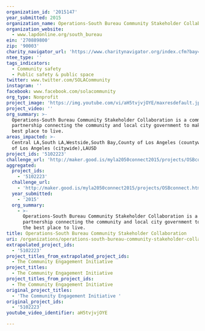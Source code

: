 ```yaml
---
organization_id: '2015147'
year_submitted: 2015
organization_name: Operations-South Bureau Community Stakeholder Collaboration
organization_website:
  - www.lapdonline.org/south_bureau
ein: '270889800'
zip: '90003'
charity_navigator_url: 'https://www.charitynavigator.org/index.cfm?bay=search.profile&ein=270889800'
ntee_type: ''
tags_indicators:
  - Community safety
  - Public safety & public space
twitter: www.twitter.com/SOLACommunity
instagram: ''
facebook: www.facebook.com/solacommunity
org_type: Nonprofit
project_image: 'https://img.youtube.com/vi/aH5tvjvjOYE/maxresdefault.jpg'
project_video: ''
org_summary: >-
  Operations-South Bureau Community Stakeholder Collaboration is a community
  partnership connecting the community and local city government to make LA the
  best place to live.
areas_impacted: >-
  Central LA,South LA,Westside,South Bay,County of Los Angeles (countywide),City
  of Los Angeles (citywide),LAUSD
project_ids: '5102223'
challenge_url: 'http://maker.good.is/myla2050connect2015/projects/OSBconnect.html'
aggregated:
  project_ids:
    - '5102223'
  challenge_url:
    - 'http://maker.good.is/myla2050connect2015/projects/OSBconnect.html'
  year_submitted:
    - '2015'
  org_summary:
    - >-
      Operations-South Bureau Community Stakeholder Collaboration is a community
      partnership connecting the community and local city government to make LA
      the best place to live.
title: Operations-South Bureau Community Stakeholder Collaboration
uri: /organizations/operations-south-bureau-community-stakeholder-collaboration/
extrapolated_project_ids:
  - '5102223'
project_titles_from_extrapolated_project_ids:
  - The Community Engagement Initiative
project_titles:
  - The Community Engagement Initiative
project_titles_from_project_ids:
  - The Community Engagement Initiative
original_project_titles:
  - 'The Community Engagement Initiative '
original_project_ids:
  - '5102223'
youtube_video_identifier: aH5tvjvjOYE

---
```

